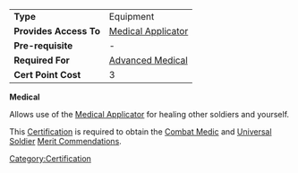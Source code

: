 |                        |                                                        |
| ---------------------- | ------------------------------------------------------ |
| **Type**               | Equipment                                              |
| **Provides Access To** | [Medical Applicator](Medical_Applicator.md "wikilink") |
| **Pre-requisite**      | \-                                                     |
| **Required For**       | [Advanced Medical](Advanced_Medical.md "wikilink")     |
| **Cert Point Cost**    | 3                                                      |

**Medical**

Allows use of the [Medical Applicator](Medical_Applicator.md "wikilink")
for healing other soldiers and yourself.

This [Certification](Certification.md "wikilink") is required to obtain the
[Combat Medic](Combat_Medic.md "wikilink") and [Universal
Soldier](Universal_Soldier.md "wikilink") [Merit
Commendations](Merit_Commendation.md "wikilink").

[Category:Certification](Category:Certification.md "wikilink")
